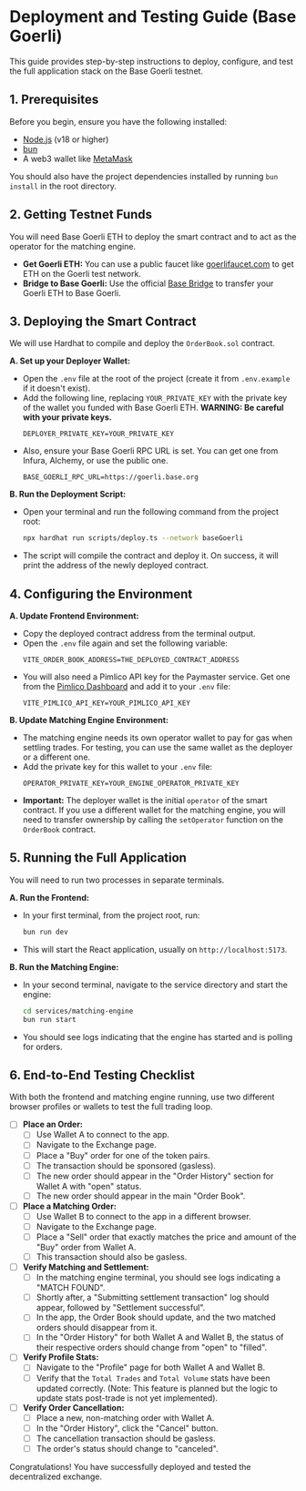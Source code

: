 # Deployment and Testing Guide (Base Goerli)

This guide provides step-by-step instructions to deploy, configure, and test the full application stack on the Base Goerli testnet.

## 1. Prerequisites

Before you begin, ensure you have the following installed:
- [Node.js](https://nodejs.org/en) (v18 or higher)
- [bun](https://bun.sh/)
- A web3 wallet like [MetaMask](https://metamask.io/)

You should also have the project dependencies installed by running `bun install` in the root directory.

## 2. Getting Testnet Funds

You will need Base Goerli ETH to deploy the smart contract and to act as the operator for the matching engine.

- **Get Goerli ETH:** You can use a public faucet like [goerlifaucet.com](https://goerlifaucet.com/) to get ETH on the Goerli test network.
- **Bridge to Base Goerli:** Use the official [Base Bridge](https://bridge.base.org/) to transfer your Goerli ETH to Base Goerli.

## 3. Deploying the Smart Contract

We will use Hardhat to compile and deploy the `OrderBook.sol` contract.

**A. Set up your Deployer Wallet:**
   - Open the `.env` file at the root of the project (create it from `.env.example` if it doesn't exist).
   - Add the following line, replacing `YOUR_PRIVATE_KEY` with the private key of the wallet you funded with Base Goerli ETH. **WARNING: Be careful with your private keys.**
     ```
     DEPLOYER_PRIVATE_KEY=YOUR_PRIVATE_KEY
     ```
   - Also, ensure your Base Goerli RPC URL is set. You can get one from Infura, Alchemy, or use the public one.
     ```
     BASE_GOERLI_RPC_URL=https://goerli.base.org
     ```

**B. Run the Deployment Script:**
   - Open your terminal and run the following command from the project root:
     ```bash
     npx hardhat run scripts/deploy.ts --network baseGoerli
     ```
   - The script will compile the contract and deploy it. On success, it will print the address of the newly deployed contract.

## 4. Configuring the Environment

**A. Update Frontend Environment:**
   - Copy the deployed contract address from the terminal output.
   - Open the `.env` file again and set the following variable:
     ```
     VITE_ORDER_BOOK_ADDRESS=THE_DEPLOYED_CONTRACT_ADDRESS
     ```
   - You will also need a Pimlico API key for the Paymaster service. Get one from the [Pimlico Dashboard](https://dashboard.pimlico.io/) and add it to your `.env` file:
     ```
     VITE_PIMLICO_API_KEY=YOUR_PIMLICO_API_KEY
     ```

**B. Update Matching Engine Environment:**
   - The matching engine needs its own operator wallet to pay for gas when settling trades. For testing, you can use the same wallet as the deployer or a different one.
   - Add the private key for this wallet to your `.env` file:
     ```
     OPERATOR_PRIVATE_KEY=YOUR_ENGINE_OPERATOR_PRIVATE_KEY
     ```
   - **Important:** The deployer wallet is the initial `operator` of the smart contract. If you use a different wallet for the matching engine, you will need to transfer ownership by calling the `setOperator` function on the `OrderBook` contract.

## 5. Running the Full Application

You will need to run two processes in separate terminals.

**A. Run the Frontend:**
   - In your first terminal, from the project root, run:
     ```bash
     bun run dev
     ```
   - This will start the React application, usually on `http://localhost:5173`.

**B. Run the Matching Engine:**
   - In your second terminal, navigate to the service directory and start the engine:
     ```bash
     cd services/matching-engine
     bun run start
     ```
   - You should see logs indicating that the engine has started and is polling for orders.

## 6. End-to-End Testing Checklist

With both the frontend and matching engine running, use two different browser profiles or wallets to test the full trading loop.

- [ ] **Place an Order:**
  - [ ] Use Wallet A to connect to the app.
  - [ ] Navigate to the Exchange page.
  - [ ] Place a "Buy" order for one of the token pairs.
  - [ ] The transaction should be sponsored (gasless).
  - [ ] The new order should appear in the "Order History" section for Wallet A with "open" status.
  - [ ] The new order should appear in the main "Order Book".

- [ ] **Place a Matching Order:**
  - [ ] Use Wallet B to connect to the app in a different browser.
  - [ ] Navigate to the Exchange page.
  - [ ] Place a "Sell" order that exactly matches the price and amount of the "Buy" order from Wallet A.
  - [ ] This transaction should also be gasless.

- [ ] **Verify Matching and Settlement:**
  - [ ] In the matching engine terminal, you should see logs indicating a "MATCH FOUND".
  - [ ] Shortly after, a "Submitting settlement transaction" log should appear, followed by "Settlement successful".
  - [ ] In the app, the Order Book should update, and the two matched orders should disappear from it.
  - [ ] In the "Order History" for both Wallet A and Wallet B, the status of their respective orders should change from "open" to "filled".

- [ ] **Verify Profile Stats:**
  - [ ] Navigate to the "Profile" page for both Wallet A and Wallet B.
  - [ ] Verify that the `Total Trades` and `Total Volume` stats have been updated correctly. (Note: This feature is planned but the logic to update stats post-trade is not yet implemented).

- [ ] **Verify Order Cancellation:**
  - [ ] Place a new, non-matching order with Wallet A.
  - [ ] In the "Order History", click the "Cancel" button.
  - [ ] The cancellation transaction should be gasless.
  - [ ] The order's status should change to "canceled".

Congratulations! You have successfully deployed and tested the decentralized exchange.
